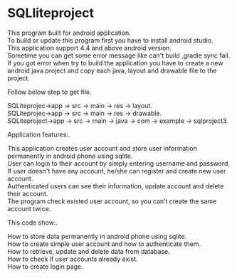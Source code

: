 # SQLliteproject
This program built for android application.  
To build or update this program first you have to install android studio.   
This application support 4.4 and above android version.  
Sometime you can get some error message like can't build ,gradle sync fail.  
If you got error when try to build the application you have to create a new android java project and copy each java, layout and drawable file to the project.  
 
 Follow below step to get file.  
 
SQLiteprojec->app -> src -> main -> res -> layout.   
SQLiteprojec->app -> src -> main -> res -> drawable.    
SQLiteproject->app -> src -> main -> java -> com ->  example -> sqlproject3.  
  
  
 
 
 Application  features:.  
 
 This application creates user account and store user information permanently in android phone  using sqlite.  
 User can login to their account by simply entering username and password.   
 If user doesn't have any account, he/she can register and create new user account.   
 Authenticated users can see their information, update account and delete their account.  
 The program check existed user account, so you can’t create the same account twice.  
 
 This code show:.  
 
 How to store data permanently in android phone using sqlite.  
 How to create simple user account and how to authenticate them.  
 How to retrieve, update and delete data from database.   
 How to check if user accounts already exist.  
How to create login page.  
 


